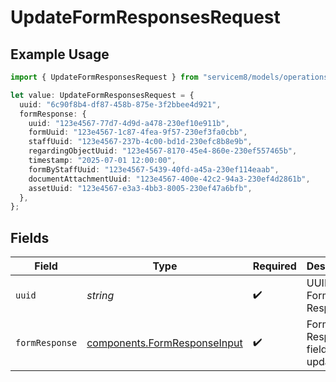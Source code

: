 # UpdateFormResponsesRequest

## Example Usage

```typescript
import { UpdateFormResponsesRequest } from "servicem8/models/operations";

let value: UpdateFormResponsesRequest = {
  uuid: "6c90f8b4-df87-458b-875e-3f2bbee4d921",
  formResponse: {
    uuid: "123e4567-77d7-4d9d-a478-230ef10e911b",
    formUuid: "123e4567-1c87-4fea-9f57-230ef3fa0cbb",
    staffUuid: "123e4567-237b-4c00-bd1d-230efc8b8e9b",
    regardingObjectUuid: "123e4567-8170-45e4-860e-230ef557465b",
    timestamp: "2025-07-01 12:00:00",
    formByStaffUuid: "123e4567-5439-40fd-a45a-230ef114eaab",
    documentAttachmentUuid: "123e4567-400e-42c2-94a3-230ef4d2861b",
    assetUuid: "123e4567-e3a3-4bb3-8005-230ef47a6bfb",
  },
};
```

## Fields

| Field                                                                        | Type                                                                         | Required                                                                     | Description                                                                  |
| ---------------------------------------------------------------------------- | ---------------------------------------------------------------------------- | ---------------------------------------------------------------------------- | ---------------------------------------------------------------------------- |
| `uuid`                                                                       | *string*                                                                     | :heavy_check_mark:                                                           | UUID of the Form Response                                                    |
| `formResponse`                                                               | [components.FormResponseInput](../../models/components/formresponseinput.md) | :heavy_check_mark:                                                           | Form Response fields to update                                               |